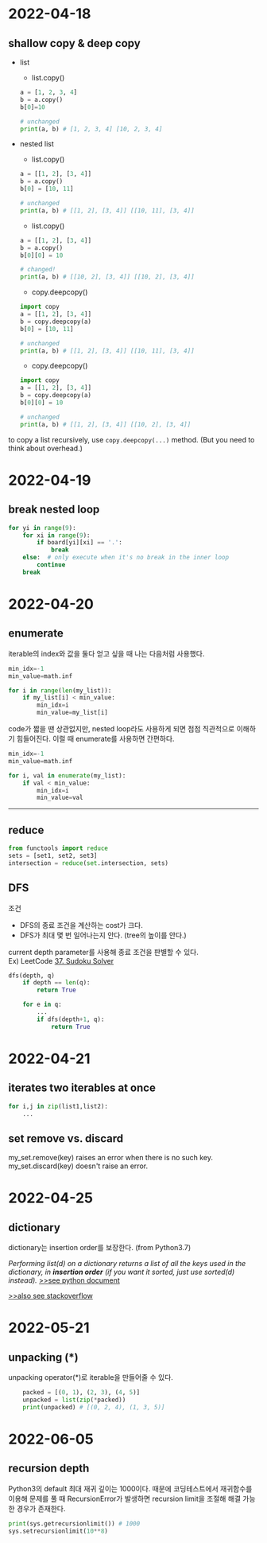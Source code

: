 # 2022-04-18
## shallow copy & deep copy
- list
    - list.copy()
    ```python
    a = [1, 2, 3, 4]
    b = a.copy()
    b[0]=10

    # unchanged
    print(a, b) # [1, 2, 3, 4] [10, 2, 3, 4]
    ```

- nested list
    - list.copy()
    ```python
    a = [[1, 2], [3, 4]]
    b = a.copy()
    b[0] = [10, 11]

    # unchanged
    print(a, b) # [[1, 2], [3, 4]] [[10, 11], [3, 4]]
    ```

    - list.copy()
    ```python
    a = [[1, 2], [3, 4]]
    b = a.copy()
    b[0][0] = 10

    # changed!
    print(a, b) # [[10, 2], [3, 4]] [[10, 2], [3, 4]]
    ```

    - copy.deepcopy()
    ```python
    import copy
    a = [[1, 2], [3, 4]]
    b = copy.deepcopy(a)
    b[0] = [10, 11]

    # unchanged
    print(a, b) # [[1, 2], [3, 4]] [[10, 11], [3, 4]]
    ```

    - copy.deepcopy()
    ```python
    import copy
    a = [[1, 2], [3, 4]]
    b = copy.deepcopy(a)
    b[0][0] = 10

    # unchanged
    print(a, b) # [[1, 2], [3, 4]] [[10, 2], [3, 4]]
    ```

to copy a list recursively, use ```copy.deepcopy(...)``` method. (But you need to think about overhead.)

# 2022-04-19
## break nested loop
```python
for yi in range(9):
    for xi in range(9):
        if board[yi][xi] == '.':
            break
    else:  # only execute when it's no break in the inner loop
        continue
    break
```

# 2022-04-20
## enumerate
iterable의 index와 값을 둘다 얻고 싶을 때 나는 다음처럼 사용했다.
```python
min_idx=-1
min_value=math.inf

for i in range(len(my_list)):
    if my_list[i] < min_value:
        min_idx=i
        min_value=my_list[i]
```
code가 짧을 땐 상관없지만, nested loop라도 사용하게 되면 점점 직관적으로 이해하기 힘들어진다. 이럴 때 enumerate를 사용하면 간편하다.
```python
min_idx=-1
min_value=math.inf

for i, val in enumerate(my_list):
    if val < min_value:
        min_idx=i
        min_value=val
```

***

## reduce
```python
from functools import reduce
sets = [set1, set2, set3]
intersection = reduce(set.intersection, sets)
```

## DFS
조건
- DFS의 종료 조건을 계산하는 cost가 크다.
- DFS가 최대 몇 번 일어나는지 안다. (tree의 높이를 안다.)

current depth parameter를 사용해 종료 조건을 판별할 수 있다.  
Ex) LeetCode [37. Sudoku Solver](https://leetcode.com/problems/sudoku-solver/)

```python
dfs(depth, q)
    if depth == len(q):
        return True

    for e in q:
        ...
        if dfs(depth+1, q):
            return True
```

# 2022-04-21
## iterates two iterables at once
```python
for i,j in zip(list1,list2):
    ...
```

## set remove vs. discard
my_set.remove(key) raises an error when there is no such key.  
my_set.discard(key) doesn't raise an error.

# 2022-04-25
## dictionary
dictionary는 insertion order를 보장한다. (from Python3.7)

*Performing list(d) on a dictionary returns a list of all the keys used in the dictionary, in **insertion order** (if you want it sorted, just use sorted(d) instead).* 
[>>see python document](https://docs.python.org/3.8/tutorial/datastructures.html?highlight=dictionary#dictionaries)

[>>also see stackoverflow](https://stackoverflow.com/questions/39980323/are-dictionaries-ordered-in-python-3-6)

# 2022-05-21
## unpacking (*)
unpacking operator(*)로 iterable을 만들어줄 수 있다.
```python
    packed = [(0, 1), (2, 3), (4, 5)]
    unpacked = list(zip(*packed))
    print(unpacked) # [(0, 2, 4), (1, 3, 5)]
```

# 2022-06-05
## recursion depth
Python3의 default 최대 재귀 깊이는 1000이다. 때문에 코딩테스트에서 재귀함수를 이용해 문제를 풀 때 RecursionError가 발생하면 recursion limit을 조절해 해결 가능한 경우가 존재한다.

```python
print(sys.getrecursionlimit()) # 1000
sys.setrecursionlimit(10**8)
```
